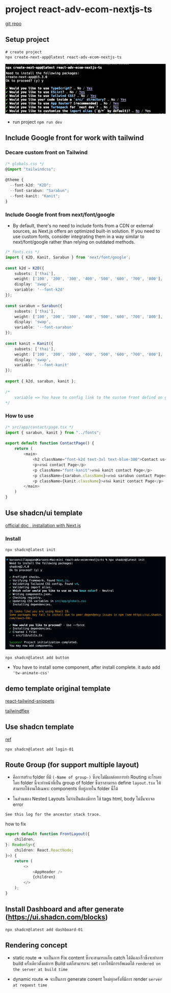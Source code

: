 # project react-adv-ecom-nextjs-ts

[git repo](https://github.com/ksupdev/react-adv-ecom-nextjs-ts)

## Setup project

```shell
# create project
npx create-next-app@latest react-adv-ecom-nextjs-ts
```
![Screenshot](external-data/readme-image/00-create-nextjsapp.png)

- run project `npm run dev`

## Include Google front for work with tailwind

### Decare custom front on Tailwind
```typescript
/* globals.css */
@import "tailwindcss";

@theme {
  --font-k2d: "K2D";
  --font-sarabun: "Sarabun";
  --font-kanit: "Kanit";
}

```

### Include Google front from next/font/google
- By default, there's no need to include fonts from a CDN or external sources, as Next.js offers an optimized built-in solution. If you need to use custom fonts, consider integrating them in a way similar to next/font/google rather than relying on outdated methods.

```typescript
/* fonts.css */
import { K2D, Kanit, Sarabun } from 'next/font/google';

const k2d = K2D({
    subsets: ['thai'],
    weight: ['100', '200', '300', '400', '500', '600', '700', '800'],
    display: 'swap',
    variable: '--font-k2d'
});

const sarabun = Sarabun({
    subsets: ['thai'],
    weight: ['100', '200', '300', '400', '500', '600', '700', '800'],
    display: 'swap',
    variable: '--font-sarabun'
});

const kanit = Kanit({
    subsets: ['thai'],
    weight: ['100', '200', '300', '400', '500', '600', '700', '800'],
    display: 'swap',
    variable: '--font-kanit'
});

export { k2d, sarabun, kanit };

/*
    variable => You have to config link to the custom front defind on global.css
*/

```

### How to use

```typescript
/* src/app/contact/page.tsx */
import { sarabun, kanit } from "../fonts";

export default function ContactPage() {
    return (
        <main>
            <h2 className="font-k2d text-3xl text-blue-300">Contact us</h2>
            <p>สวัสดี contact Page</p>
            <p className="font-kanit">สวัสดี kanit contact Page</p>
            <p className={sarabun.className}>สวัสดี sarabun contact Page</p>
            <p className={kanit.className}>สวัสดี kanit contact Page</p>
        </main>
    )
}

```

## Use shadcn/ui template
[official doc , installation with Next.js](https://ui.shadcn.com/docs/installation/next)

### Install

```shell
npx shadcn@latest init
```

![Screenshot](external-data/readme-image/02-installshadcn.png)

```shell
npx shadcn@latest add button
```
- You have to install some component, after install complete. it auto add `'tw-animate-css'`


## demo template original template
[react-tailwind-snippets](https://react-tailwind-snippets.vercel.app/)

[tailwindflex](https://tailwindflex.com/)

## Use shadcn template
[ref](https://ui.shadcn.com/blocks/login)

```shell
npx shadcn@latest add login-01
```

## Route Group (for support multiple layout)

- คือการสร้าง folder ที่มี `(-Name of group-)` ซึ่งจะไม่มีผลต่อยการทำ Routing อะไรเลย โดย folder นี้จะทำหน้าที่เป็น group of folder ซึ่งเราสามารถ define `layout.tsx` ให้สามารถใช้งานได้เฉพาะ components ที่อยู่ภายใน folder นี้ได้

- ในส่วนของ Nested Layouts ไม่จำเป็นต้องมีการ ใช้ tags html, body ไม่งั้นจะเจอ error 

``` <body> cannot contain a nested <html>.
See this log for the ancestor stack trace.

```
how to fix

```typescript
export default function FrontLayout({
    children,
}: Readonly<{
    children: React.ReactNode;
}>) {
    return (
        <>
            <AppHeader />
            {children}
        </>
    );
}

```

## Install Dashboard and after generate (https://ui.shadcn.com/blocks)

```shell
npx shadcn@latest add dashboard-01
```

## Rendering concept

- static route => จะเป็นการ Fix content ซึ่งจะสามารถเก็บ catch ได้ดีและเร็วซึ่งจะทำการ build ครั้งเดียวตั้งแต่การ Build แต่ก็สามารถจะ set เวลาให้มีการอัพเดตได้ `rendered on the server at build time`

- dynamic route => จะเป็นการ generate conent ใหม่ทุกครั้งที่มีการ render `server at request time`









